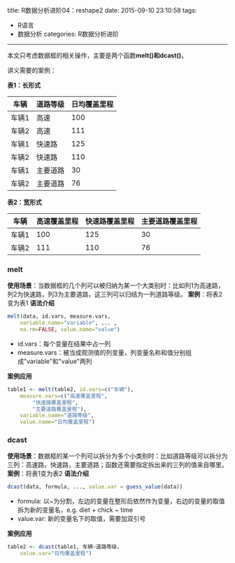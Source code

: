 title: R数据分析进阶04：reshape2
date: 2015-09-10 23:10:58
tags:
- R语言
- 数据分析
categories: R数据分析进阶
---
本文只考虑数据框的相关操作，主要是两个函数**melt()**和**dcast()**。

讲义需要的案例：

**表1：长形式**

| 车辆  | 道路等级 | 日均覆盖里程 |
| ----- | -------- | ------------ |
| 车辆1 | 高速     | 100          |
| 车辆2	| 高速	   | 111          |
| 车辆1	| 快速路   | 125          |
| 车辆2	| 快速路   | 110          |
| 车辆1	| 主要道路 | 30           |
| 车辆2	| 主要道路 | 76           |

**表2：宽形式**

| 车辆  | 高速覆盖里程 | 快速路覆盖里程 | 主要道路覆盖里程 |
| ----- | ------------ | -------------- | ---------------- |
| 车辆1	| 100          | 125            | 30               |
| 车辆2	| 111          | 110            | 76               |

### melt
**使用场景**：当数据框的几个列可以被归纳为某一个大类别时：比如列1为高速路，列2为快速路，列3为主要道路，这三列可以归结为一列道路等级。
**案例**：将表2变为表1
**语法介绍**
``` r
melt(data, id.vars, measure.vars, 
	variable.name="variable", ... , 
	na.rm=FALSE, value.name="value")
```
- id.vars：每个变量在结果中占一列
- measure.vars：被当成观测值的列变量，列变量名称和值分别组成"variable"和"value"两列

**案例应用**

``` r
table1 <- melt(table2, id.vars=c("车辆"), 
	measure.vars=c("高速覆盖里程", 
		"快速路覆盖里程", 
		"主要道路覆盖里程"), 
	variable.name="道路等级", 
	value.name="日均覆盖里程")
```


### dcast
**使用场景**：数据框的某一个列可以拆分为多个小类别时：比如道路等级可以拆分为三列：高速路，快速路，主要道路；函数还需要指定拆出来的三列的值来自哪里。
**案例**：将表1变为表2
**语法介绍**

``` r
dcast(data, formula, ..., value.var = guess_value(data))
```

- formula: 以~为分割，左边的变量在整形后依然作为变量，右边的变量的取值拆为新的变量名，e.g. diet + chick ~ time
- value.var: 新的变量名下的取值，需要加双引号

**案例应用**
``` r
table2 <- dcast(table1, 车辆~道路等级，
	value.var="日均覆盖里程")
```

